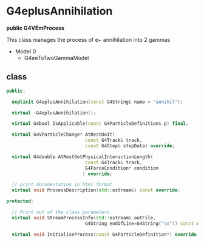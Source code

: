 <!-- G4eplusAnnihilation.md --- 
;; 
;; Description: 
;; Author: Hongyi Wu(吴鸿毅)
;; Email: wuhongyi@qq.com 
;; Created: 日 7月 15 08:35:46 2018 (+0800)
;; Last-Updated: 日 7月 15 08:37:05 2018 (+0800)
;;           By: Hongyi Wu(吴鸿毅)
;;     Update #: 1
;; URL: http://wuhongyi.cn -->

# G4eplusAnnihilation

**public G4VEmProcess**

This class manages the process of e+ annihilation into 2 gammas

- Model 0
	- G4eeToTwoGammaModel

## class

```cpp
public:

  explicit G4eplusAnnihilation(const G4String& name = "annihil");

  virtual ~G4eplusAnnihilation();

  virtual G4bool IsApplicable(const G4ParticleDefinition& p) final;

  virtual G4VParticleChange* AtRestDoIt(
                             const G4Track& track,
                             const G4Step& stepData) override;

  virtual G4double AtRestGetPhysicalInteractionLength(
                             const G4Track& track,
                             G4ForceCondition* condition
                            ) override;

  // print documentation in html format
  virtual void ProcessDescription(std::ostream&) const override;

protected:

  // Print out of the class parameters
  virtual void StreamProcessInfo(std::ostream& outFile,
                             G4String endOfLine=G4String("\n")) const override;

  virtual void InitialiseProcess(const G4ParticleDefinition*) override;
```

<!-- G4eplusAnnihilation.md ends here -->
